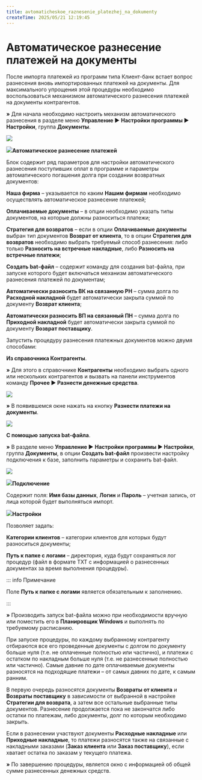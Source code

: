 ```yaml
---
title: avtomaticheskoe_raznesenie_platezhej_na_dokumenty
createTime: 2025/05/21 12:19:45
---
```

# Автоматическое разнесение платежей на документы

После импорта платежей из программ типа Клиент-банк встает вопрос разнесения вновь импортированных платежей на документы. Для максимального упрощения этой процедуры необходимо воспользоваться механизмом автоматического разнесения платежей на документы контрагентов.

**»** Для начала необходимо настроить механизм автоматического разнесения в разделе меню **Управление ►** **Настройки программы ► Настройки**, группа **Документы**.

![](566.png)

![](006.png)**Автоматическое разнесение платежей**

Блок содержит ряд параметров для настройки автоматического разнесения поступивших оплат в программе и параметры автоматического погашения долга при создании возвратных документов:

**Наша фирма** – указывается по каким **Нашим фирмам** необходимо осуществлять автоматическое разнесение платежей;

**Оплачиваемые документы** – в опции необходимо указать типы документов, на которые должны разноситься платежи;

**Стратегия для возвратов** – если в опции **Оплачиваемые документы** выбран тип документов **Возврат от клиента**, то в опции **Стратегия для возвратов** необходимо выбрать требуемый способ разнесения: либо только **Разносить на встречные накладные**, либо **Разносить на встречные платежи**;

**Создать bat-файл** – содержит команду для создания bat-файла, при запуске которого будет включаться механизм автоматического разнесения платежей по документам;

**Автоматически разносить ВК на связанную РН** – сумма долга по **Расходной накладной** будет автоматически закрыта суммой по документу **Возврат клиента**;

**Автоматически разносить ВП на связанный ПН** – сумма долга по **Приходной накладной** будет автоматически закрыта суммой по документу **Возврат поставщику**.

Запустить процедуру разнесения платежных документов можно двумя способами:

**Из справочника Контрагенты**. 

**»** Для этого в справочнике **Контрагенты** необходимо выбрать одного или нескольких контрагентов и вызвать на панели инструментов команду **Прочее ► Разнести денежные средства**.

![](567.png)

**»** В появившемся окне нажать на кнопку **Разнести платежи на документы**.

![](568.png)

**С помощью запуска bat-файла**. 

**»** В разделе меню **Управление ►** **Настройки программы ► Настройки**, группа **Документы**, в опции **Создать bat-файл** произвести настройку подключения к базе, заполнить параметры и сохранить bat-файл.

![](569.png)

![](006.png)**Подключение**

Содержит поля: **Имя базы данных**, **Логин** и **Пароль** – учетная запись, от лица которой будет выполняться импорт.

![](008.png)**Настройки**

Позволяет задать: 

**Категории клиентов** – категории клиентов для которых будут разноситься документы;

**Путь к папке с логами** – директория, куда будут сохраняться лог процедур (файл в формате TXT с информацией о разнесенных документах за время выполнения процедуры).

::: info Примечание

Поле **Путь к папке с логами** является обязательным к заполнению.

:::


**»** Производить запуск bat-файла можно при необходимости вручную или поместить его в **Планировщик Windows** и выполнять по требуемому расписанию.

При запуске процедуры, по каждому выбранному контрагенту отбираются все его проведенные документы с долгом по документу больше нуля (т.е. не оплаченные полностью или частично), и платежи с остатком по накладным больше нуля (т.е. не разнесенные полностью или частично). Самые давние по дате оплачиваемые документы разносятся на подходящие платежи – от самых давних по дате, к самым ранним.

В первую очередь разносятся документы **Возвраты от клиента** и **Возвраты поставщику** в зависимости от выбранной в настройке **Стратегии для возврата**, а затем все остальные выбранные типы документов. Разнесение продолжается пока не закончатся либо остатки по платежам, либо документы, долг по которым необходимо закрыть.

Если в разнесении участвуют документы **Расходные накладные** или **Приходные накладные**, то платежи разносятся также на связанные с накладными заказами (**Заказ клиента** или **Заказ поставщику**), если хватает остатка по заказам у текущего платежа.

**»** По завершению процедуры, является окно с информацией об общей сумме разнесенных денежных средств.

